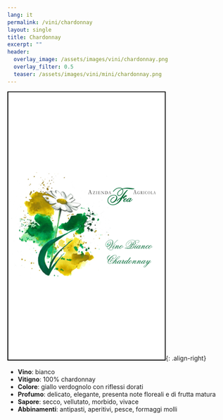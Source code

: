 ```yaml
---
lang: it
permalink: /vini/chardonnay
layout: single
title: Chardonnay 
excerpt: ""
header:
  overlay_image: /assets/images/vini/chardonnay.png
  overlay_filter: 0.5
  teaser: /assets/images/vini/mini/chardonnay.png
---
```

![Chardonnay](/assets/images/vini/chardonnay.png){: .align-right}

- **Vino**: bianco 
- **Vitigno**: 100% chardonnay 
- **Colore**: giallo verdognolo con riflessi dorati
- **Profumo**: delicato, elegante, presenta note floreali e di frutta matura
- **Sapore**: secco, vellutato, morbido, vivace
- **Abbinamenti**: antipasti, aperitivi, pesce, formaggi molli
